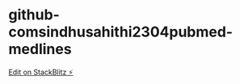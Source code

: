 # github-comsindhusahithi2304pubmed-medlines

[Edit on StackBlitz ⚡️](https://stackblitz.com/edit/github-comsindhusahithi2304pubmed-medlines)